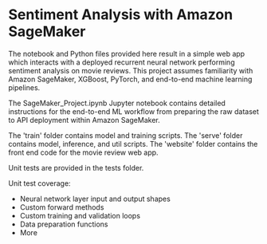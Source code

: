 # Sentiment Analysis with Amazon SageMaker

The notebook and Python files provided here result in a simple web app which interacts with a deployed recurrent neural network performing sentiment analysis on movie reviews. This project assumes familiarity with Amazon SageMaker, XGBoost, PyTorch, and end-to-end machine learning pipelines.

The SageMaker_Project.ipynb Jupyter notebook contains detailed instructions for the end-to-end ML workflow from preparing the raw dataset to API deployment within Amazon SageMaker.

The 'train' folder contains model and training scripts.
The 'serve' folder contains model, inference, and util scripts.
The 'website' folder contains the front end code for the movie review web app.

Unit tests are provided in the tests folder.

Unit test coverage:

* Neural network layer input and output shapes
* Custom forward methods
* Custom training and validation loops
* Data preparation functions
* More
